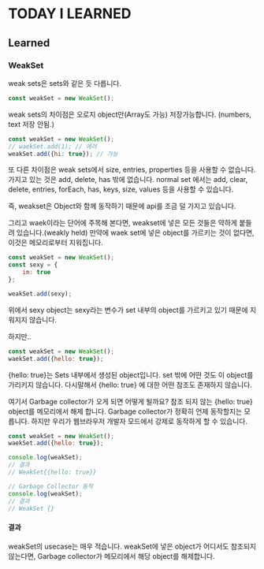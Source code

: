 # TODAY I LEARNED

## Learned

### WeakSet

weak sets은 sets와 같은 듯 다릅니다.

```javascript
const weakSet = new WeakSet();
```

weak sets의 차이점은 오로지 object만(Array도 가능) 저장가능합니다. (numbers, text 저장 안됨.)
```javascript
const weakSet = new WeakSet();
// waekSet.add(1); // 에러
weakSet.add({hi: true}); // 가능
```

또 다른 차이점은 weak sets에서 size, entries, properties 등을 사용할 수 없습니다. 가지고 있는 것은 add, delete, has 밖에 없습니다. normal set 에서는 add, clear, delete, entries, forEach, has, keys, size, values 등을 사용할 수 있습니다.

즉, weakset은 Object와 함께 동작하기 때문에 api를 조금 덜 가지고 있습니다.

그리고 waek이라는 단어에 주목해 본다면, weakset에 넣은 모든 것들은 약하게 붙들려 있습니다.(weakly held) 만약에 waek set에 넣은 object를 가르키는 것이 없다면, 이것은 메모리로부터 지워집니다.

```javascript
const weakSet = new WeakSet();
const sexy = {
    im: true
};

weakSet.add(sexy);
```

위에서 sexy object는 sexy라는 변수가 set 내부의 object를 가르키고 있기 때문에 지워지지 않습니다.

하지만..

```javascript
const weakSet = new WeakSet();
waekSet.add({hello: true});
```

{hello: true}는 Sets 내부에서 생성된 object입니다. set 밖에 어떤 것도 이 object를 가리키지 않습니다. 다시말해서 {hello: true} 에 대한 어떤 참조도 존재하지 않습니다.

여기서 Garbage collector가 오게 되면 어떻게 될까요? 참조 되지 않는 {hello: true} object를 메모리에서 해제 합니다.
Garbage collector가 정확히 언제 동작할지는 모릅니다.
하지만 우리가 웹브라우저 개발자 모드에서 강제로 동작하게 할 수 있습니다.

```javascript
const weakSet = new WeakSet();
waekSet.add({hello: true});

console.log(weakSet);
// 결과 
// WeakSet{{hello: true}}

// Garbage Collector 동작
console.log(weakSet);
// 결과 
// WeakSet {}
```

#### 결과

weakSet의 usecase는 매우 적습니다.
weakSet에 넣은 object가 어디서도 참조되지 않는다면, Garbage collector가 메모리에서 해당 object를 해제합니다.

